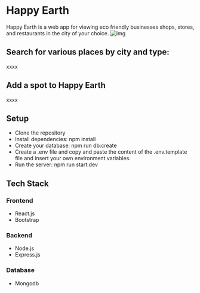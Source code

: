 # Happy Earth

Happy Earth is a web app for viewing eco friendly businesses shops, stores, and restaurants in the city of your choice. 
![img](https://github.com/jaszly/happyearth-react/blob/master/src/images/github-demo.png)
## Search for various places by city and type:

xxxx
## Add a spot to Happy Earth

xxxx
## Setup

- Clone the repository
- Install dependencies: npm install
- Create your database: npm run db:create
- Create a .env file and copy and paste the content of the .env.template file and insert your own environment variables.
- Run the server: npm run start:dev

## Tech Stack

### Frontend
- React.js 
- Bootstrap

### Backend
 - Node.js
-  Express.js

### Database
- Mongodb





